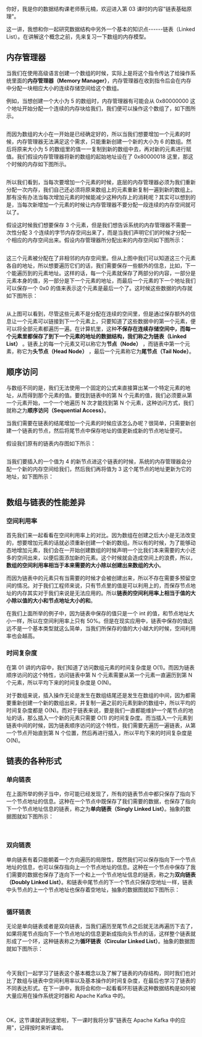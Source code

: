 你好，我是你的数据结构课老师蔡元楠，欢迎进入第 03 课时的内容"链表基础原理"。  

这一讲，我想和你一起研究数据结构中另外一个基本的知识点------链表（Linked List）。在讲解这个概念之前，先来复习一下数组的内存模型。

内存管理器
-----

当我们在使用高级语言创建一个数组的时候，实际上是将这个指令传达了给操作系统里面的**内存管理器（Memory Manager）**，内存管理器在收到指令后会在内存中分配一块相应大小的连续存储空间给这个数组。

例如，当想创建一个大小为 5 的数组时，内存管理器有可能会从 0x80000000 这个地址开始分配一个连续的内存块给我们，我们便可以操作这个数组了，如下图所示。

<Image alt="" src="https://s0.lgstatic.com/i/image3/M01/5A/31/Cgq2xl4AIOWAZ6THAACHwZEOYVY362.png"/>

而因为数组的大小在一开始是已经确定好的，所以当我们想要增加一个元素的时候，内存管理器无法满足这个需求，只能重新创建一个新的大小为 6 的数组。然后将原来大小为 5 的数组里的值一一复制到新的数组中去，再对新的元素进行赋值。我们假设内存管理器将新的数组的起始地址设在了 0x80000018 这里，那这个时候的内存如下图所示。

<Image alt="" src="https://s0.lgstatic.com/i/image3/M01/5A/31/CgpOIF4AIOWAK6kkAAEC4H66pm0031.png"/>

所以我们看到，当每次要增加一个元素的时候，底层的内存管理器必须为我们重新分配一次内存，我们自己还必须将原来数组上的元素重新复制一遍到新的数组上。那有没有办法当每次增加元素的时候能减少这种内存上的消耗呢？其实可以想到的是，当每次新增加一个元素的时候让内存管理器不要分配一段连续的内存空间就可以了。

假设这时候我们想要保存 3 个元素，但是我们想告诉系统的内存管理器不需要一次性分配 3 个连续的字节内存空间出来了，而是当我们声明它们的时候才分配一个相应的内存空间出来。假设内存管理器所分配出来的内存空间如下图所示：

<Image alt="" src="https://s0.lgstatic.com/i/image3/M01/5A/31/Cgq2xl4AIOWAchXsAAEZpyKkQww678.png"/>

这三个元素被分配在了非相邻的内存空间里。但从上图中我们可以知道这三个元素各自的地址，所以想要遍历它们的话，我们需要保存一些额外的信息，比如，下一个能遍历到的元素地址。这样的话，每一个元素就保存了两部分的内容，一部分是元素本身的值，另一部分是下一个元素的地址，而最后一个元素的下一个地址我们可以保存一个 0x0 的值来表示这个元素是最后一个了。这时候这些数据的内存就如下图所示：

<Image alt="" src="https://s0.lgstatic.com/i/image3/M01/5A/31/CgpOIF4AIOWAVKDyAAGU9LGmqZ8125.png"/>

从上图可以看到，尽管这些元素不是分配在连续的空间里，但是通过保存额外的信息让一个元素可以链接到下一个元素上，只要知道了这些数据中的第一个元素，便可以将全部元素都遍历一遍。在计算机里，这种**不保存在连续存储空间中，而每一个元素里都保存了到下一个元素的地址的数据结构，我们称之为链表（Linked List）** 。链表上的每一个元素又可以称它为**节点（Node）** ，而链表中第一个元素，称它为**头节点（Head Node）** ，最后一个元素称它为**尾节点（Tail Node）**。

顺序访问
----

与数组不同的是，我们无法使用一个固定的公式来直接算出某一个特定元素的地址，从而得到那个元素的值。要找到链表中的第 N 个元素的值，我们必须要从第一个元素开始，一个一个地遍历 N 次才能找到第 N 个元素，这种访问方式，我们就称之为**顺序访问（Sequential Access）**。

当我们需要在链表的结尾增加一个元素的时候应该怎么办呢？很简单，只需要新创建一个链表的节点，然后将尾节点中保存地址的值更新成新的节点地址便可。

假设我们原有的链表内存图如下所示：

<Image alt="" src="https://s0.lgstatic.com/i/image3/M01/5A/31/CgpOIF4AIOWAVKDyAAGU9LGmqZ8125.png"/>

当我们要插入的一个值为 4 的新节点进这个链表的时候，系统的内存管理器会分配一个新的内存空间给我们，然后我们再将值为 3 这个尾节点的地址更新为它的地址，如下图所示：

<Image alt="" src="https://s0.lgstatic.com/i/image3/M01/5A/31/CgpOIF4AIOWAJPpAAAIi-N9WUvE182.png"/>

<br />

**数组与链表的性能差异**
--------------

### 空间利用率

首先我们来一起看看在空间利用率上的对比。因为数组在创建之后大小是无法改变的，想要增加元素的话就必须重新创建一个新的数组。所以有的时候，为了能够动态地增加元素，我们会在一开始创建数组的时候声明一个比我们本来需要的大小还多的空间出来，以便后面添加新的元素。这个时候就会造成空间上的浪费，所以，**数组的空间利用率相当于本来需要的大小除以创建出来数组的大小**。

而因为链表中的元素只有当需要的时候才会被创建出来，所以不存在需要多预留空间的情况。对于我们工程师来说，只有节点里的值是可以利用上的，而保存节点地址的内存其实对于我们来说是无法应用的。所以**链表的空间利用率上相当于值的大小除以值的大小和节点地址大小的和**。

在我们上面所举的例子中，因为链表中保存的值只是一个 int 的值，和节点地址大小一样，所以在空间利用率上只有 50%。但是在现实应用中，链表中保存的值远远不是一个基本类型就这么简单，当我们所保存的值的大小越大的时候，空间利用率也会越高。

### 时间复杂度

在第 01 讲的内容中，我们知道了访问数组元素的时间复杂度是 O(1)。而因为链表顺序访问的这个特性，访问链表中第 N 个元素需要从第一个元素一直遍历到第 N 个元素，所以平均下来的时间复杂度是 O(N)。

对于数组来说，插入操作无论是发生在数组结尾还是发生在数组的中间，因为都需要重新创建一个新的数组出来，并复制一遍之前的元素到新的数组中，所以平均的时间复杂度都是 O(N)。而对于链表来说，要是我们一直都能维护一个尾节点的地址的话，那么插入一个新的元素只需要 O(1) 的时间复杂度。而当插入一个元素到链表中间的时候，因为链表顺序访问的这个特性，我们需要先遍历一遍链表，从第一个节点开始直到第 N 个位置，然后再进行插入，所以平均下来的时间复杂度是 O(N)。

**链表的各种形式**
-----------

### **单向链表**

在上面所举的例子当中，你可能已经发现了，所有的链表节点中都只保存了指向下一个节点地址的信息。这种在一个节点中既保存了我们需要的数据，也保存了指向下一个节点地址信息的链表，称之为**单向链表（Singly Linked List）**。抽象的数据图就如下图所示：

<br />

<Image alt="" src="https://s0.lgstatic.com/i/image3/M01/5A/31/Cgq2xl4AIOaASKi0AAAtOVcJUJY844.png"/>

### **双向链表**

单向链表有着只能朝着一个方向遍历的局限性，既然我们可以保存指向下一个节点地址的信息，也可以保存指向上一个节点地址的信息。这种在一个节点中保存了我们需要的数据也保存了连向下一个和上一个节点地址信息的链表，称之为**双向链表（Doubly Linked List）**。和链表中尾节点的下一个节点只保存空地址一样，链表中头节点的上一个节点地址也保存着空地址，抽象的数据图就如下图所示：

<Image alt="" src="https://s0.lgstatic.com/i/image3/M01/5A/31/CgpOIF4AIOaASfugAAAv9abtHU0606.png"/>

### **循环链表**

无论是单向链表或者是双向链表，当我们遍历至尾节点之后就无法再遍历下去了，如果将尾节点指向下一个节点地址的信息更新成指向头节点的话，这样整个链表就形成了一个环，这种链表称之为**循环链表（Circular Linked List）**。抽象的数据图就如下图所示：

<br />

<Image alt="" src="https://s0.lgstatic.com/i/image3/M01/5A/31/Cgq2xl4AIOaAQyG7AAA7Z4BCAiw317.png"/>

今天我们一起学习了链表这个基本概念以及了解了链表的内存结构，同时我们也对比了数组与链表中空间利用率以及基本操作的时间复杂度，在最后也学习了链表的不同表达形式。在下一讲中，我将会和你一起看看环形链表这种数据结构是如何被大量应用在操作系统定时器和 Apache Kafka 中的。

<br />

OK，这节课就讲到这里啦，下一课时我将分享"链表在 Apache Kafka 中的应用"，记得按时来听课哈。
